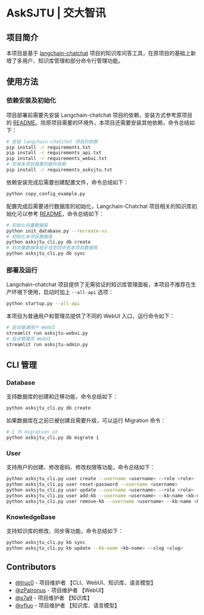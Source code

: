 # AskSJTU | 交大智讯

## 项目简介

本项目是基于 [langchain-chatchat](https://github.com/chatchat-space/Langchain-Chatchat/) 项目的知识库问答工具，在原项目的基础上新增了多用户、知识库管理和部分命令行管理功能。

## 使用方法

### 依赖安装及初始化

项目部署前需要先安装 Langchain-chatchat 项目的依赖，安装方式参考原项目的 [README](./README.md)。除原项目需要的环境外，本项目还需要安装其他依赖，命令总结如下：

```bash
# 安装 langchain-chatchat 项目的依赖
pip install -r requirements.txt
pip install -r requirements_api.txt
pip install -r requirements_webui.txt
# 安装本项目需要的额外依赖
pip install -r requirements_asksjtu.txt
```

依赖安装完成后需要创建配置文件，命令总结如下：

```bash
python copy_config_example.py
```

配置完成后需要进行数据库的初始化，Langchain-Chatchat 项目相关的知识库初始化可以参考 [README](./README_upstream.md)，命令总结如下：

```bash
# 初始化向量数据库
python init_database.py --recreate-vs
# 初始化本项目数据库
python asksjtu_cli.py db create
# 将向量数据库相关信息同步到本项目数据库
python asksjtu_cli.py db sync
```

### 部署及运行

Langchain-chatchat 项目提供了无需验证的知识库管理面板，本项目不推荐在生产环境下使用，启动时加上 `--all-api` 选项：

```bash
python startup.py --all-api
```

本项目为普通用户和管理员提供了不同的 WebUI 入口，运行命令如下：

```bash
# 启动普通用户 WebUI
streamlit run asksjtu-webui.py
# 启动管理员 WebUI
streamlit run asksjtu-admin.py
```

## CLI 管理

### Database

支持数据库的创建和迁移功能，命令总结如下：

```bash
python asksjtu_cli.py db create
```

如果数据库在之前已被创建且需要升级，可以运行 Migration 命令：

```bash
# 1 为 migration id
python asksjtu_cli.py db migrate 1
```

### User

支持用户的创建、修改密码、修改权限等功能，命令总结如下：

```bash
python asksjtu_cli.py user create --username <username> --role <role>
python asksjtu_cli.py user reset-password --username <username>
python asksjtu_cli.py user update --username <username> --role <role>
python asksjtu_cli.py user add-kb --username <username> --kb-name <kb-name>
python asksjtu_cli.py user remove-kb --username <username> --kb-name <kb-name>
```

### KnowledgeBase

支持知识库的修改、同步等功能，命令总结如下：

```bash
python asksjtu_cli.py kb sync
python asksjtu_cli.py kb update --kb-name <kb-name> --slug <slug>
```

## Contributors

- [@truc0](https://github.com/truc0) - 项目维护者 【CLI、WebUI、知识库、语言模型】
- [@zPatronus](https://github.com/zijunhz) - 项目维护者 【WebUI】
- [@s7a9](https://github.com/s7a9) - 项目维护者 【知识库】
- [@yfluo](https://github.com/yfluo914) - 项目维护者 【知识库、语言模型】
